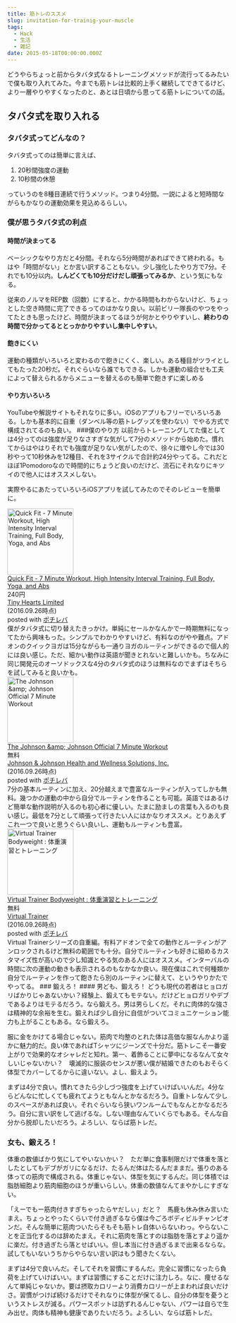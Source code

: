 ```yaml
---
title: 筋トレのススメ
slug: invitation-for-trainig-your-muscle
tags:
  - Hack
  - 生活
  - 雑記
date: 2015-05-18T00:00:00.000Z
---
```

どうやらちょっと前からタバタ式なるトレーニングメソッドが流行ってるみたいで僕も取り入れてみた。今までも筋トレは比較的上手く継続してできてるけど、より一層やりやすくなったのと、あとは日頃から思ってる筋トレについての話。

## タバタ式を取り入れる
### タバタ式ってどんなの？
タバタ式ってのは簡単に言えば、

1. 20秒間強度の運動
1. 10秒間の休憩

っていうのを8種目連続で行うメソッド。つまり4分間。一説によると短時間ながらもかなりの運動効果を見込めるらしい。
### 僕が思うタバタ式の利点
#### 時間が決まってる
ベーシックなやり方だと4分間。それなら5分時間があればできて終われる。もはや「時間がない」とか言い訳することもない。少し強化したやり方で7分。それでも10分以内。**しんどくても10分だけだし頑張ってみるか**、という気にもなる。

従来のノルマをREP数（回数）にすると、かかる時間もわからないけど、ちょっとした空き時間に完了できるってのはかなり良い。以前ビリー隊長のやつをやってたときも思ったけど、時間が決まってるほうが何かとやりやすいし、**終わりの時間で分かってるととっかかりやすいし集中しやすい**。
#### 飽きにくい
運動の種類がいろいろと変わるので飽きにくく、楽しい。ある種目がツライとしてもたった20秒だ。それぐらいなら誰でもできる。しかも運動の組合せも工夫によって替えられるからメニューを替えるのも簡単で飽きずに楽しめる
#### やり方いろいろ
YouTubeや解説サイトもそれなりに多い。iOSのアプリもフリーでいろいろある。しかも基本的に自重（ダンベル等の筋トレグッズを使わない）でやる方式で構成されてるのも良い。
###僕のやり方
以前からトレーニングしてた僕としては4分ってのは強度が足りなさすぎな気がして7分のメソッドから始めた。慣れてからはやはりそれでも強度が足りない気がしたので、徐々に増やし今では30秒やって10秒休みを12種目、それを3サイクルで合計約24分やってる。これだとほぼ1Pomodoroなので時間的にちょうど良いのだけど、流石にそれなりにキツイので他人にはオススメしない。

実際やるにあたっていろいろiOSアプリを試してみたのでそのレビューを簡単に。
<div class="cstmreba"><div class="pochireba"><a href="https://itunes.apple.com/jp/app/quick-fit-7-minute-workout/id783214985?mt=8&amp;uo=4&amp;at=10lHnQ"><img src="http://is5.mzstatic.com/image/thumb/Purple60/v4/af/32/a5/af32a5c6-c401-6ca4-0b2f-3dff168e6de6/source/512x512bb.jpg" alt="Quick Fit - 7 Minute Workout, High Intensity Interval Training, Full Body, Yoga, and Abs" width="150" height="150" class="pochi_img" ></a><div class="pochi_info"><div class="pochi_name"><a href="https://itunes.apple.com/jp/app/quick-fit-7-minute-workout/id783214985?mt=8&amp;uo=4&amp;at=10lHnQ">Quick Fit - 7 Minute Workout, High Intensity Interval Training, Full Body, Yoga, and Abs</a></div><div class="pochi_price">240円</div><div class="pochi_seller"><a href="https://itunes.apple.com/jp/developer/tiny-hearts-limited/id371273285?uo=4&amp;at=10lHnQ">Tiny Hearts Limited</a></div><div class="pochi_time">(2016.09.26時点)</div><div class="pochi_post">posted with <a href="http://pochireba.com" rel="nofollow" target="_blank">ポチレバ</a></div></div><div class="pochireba-footer"></div></div></div>
僕がタバタ式に切り替えたきっかけ。単純にセールかなんかで一時期無料になってたから興味もった。シンプルでわかりやすいけど、有料なのがやや難点。アドオンのクイックヨガは15分ながらも一通りヨガのルーティンができるので個人的には良い感じ。ただ、細かい動作は英語が聞きとれないと難しいかも。ちなみに同じ開発元のオーソドックスな4分のタバタ式のほうは無料なのでまずはそちらを試してみると良いかも。
<div class="cstmreba"><div class="pochireba"><a href="https://itunes.apple.com/jp/app/johnson-johnson-official-7/id784797900?mt=8&amp;uo=4&amp;at=10lHnQ"><img src="http://is3.mzstatic.com/image/thumb/Purple62/v4/21/7b/ef/217befe1-8d2b-b486-4a7a-a3b2b339246f/source/512x512bb.jpg" alt="The Johnson &amp;amp; Johnson Official 7 Minute Workout" width="150" height="150" class="pochi_img" ></a><div class="pochi_info"><div class="pochi_name"><a href="https://itunes.apple.com/jp/app/johnson-johnson-official-7/id784797900?mt=8&amp;uo=4&amp;at=10lHnQ">The Johnson &amp;amp; Johnson Official 7 Minute Workout</a></div><div class="pochi_price">無料</div><div class="pochi_seller"><a href="https://itunes.apple.com/jp/developer/johnson-johnson-health-wellness/id362033766?uo=4&amp;at=10lHnQ">Johnson &amp; Johnson Health and Wellness Solutions, Inc.</a></div><div class="pochi_time">(2016.09.26時点)</div><div class="pochi_post">posted with <a href="http://pochireba.com" rel="nofollow" target="_blank">ポチレバ</a></div></div><div class="pochireba-footer"></div></div></div>
7分の基本ルーティンに加え、20分越えまで豊富なルーティンが入ってしかも無料。幾つかの運動の中から自分でルーティンを作ることも可能。英語ではあるけど簡単な動作説明が入るのも初心者に優しい。たまに励ましの言葉も入るのも良い感じ。最低を7分として頑張って行きたい人にはかなりオススメ。とりあえずこれ一つで良いと思うぐらい良いし、運動もルーティンも豊富。
<div class="cstmreba"><div class="pochireba"><a href="https://itunes.apple.com/jp/app/virtual-trainer-bodyweight/id649761691?mt=8&amp;uo=4&amp;at=10lHnQ"><img src="http://is1.mzstatic.com/image/thumb/Purple3/v4/95/d6/dc/95d6dcb7-e12a-534d-7f83-93b97c216e78/source/512x512bb.jpg" alt="Virtual Trainer Bodyweight : 体重演習とトレーニング" width="150" height="150" class="pochi_img" ></a><div class="pochi_info"><div class="pochi_name"><a href="https://itunes.apple.com/jp/app/virtual-trainer-bodyweight/id649761691?mt=8&amp;uo=4&amp;at=10lHnQ">Virtual Trainer Bodyweight : 体重演習とトレーニング</a></div><div class="pochi_price">無料</div><div class="pochi_seller"><a href="https://itunes.apple.com/jp/developer/virtual-trainer/id459077519?uo=4&amp;at=10lHnQ">Virtual Trainer</a></div><div class="pochi_time">(2016.09.26時点)</div><div class="pochi_post">posted with <a href="http://pochireba.com" rel="nofollow" target="_blank">ポチレバ</a></div></div><div class="pochireba-footer"></div></div></div>
Virtual Trainerシリーズの自重編。有料アドオンで全ての動作とルーティンがアンロックされるけど無料の範囲でも十分。自分でルーティンも好きに組めるカスタマイズ性が高いので少し知識とやる気のある人にはオススメ。インターバルの時間に次の運動の動きも表示されるのもなかなか良い。現在僕はこれで何種類か自分でルーティンを作って飽きたら別のルーティンに替えて、というやりかたでやってる。
### 鍛えろ！
#### 男ども、鍛えろ！
どうも現代の若者はヒョロガリばかりじゃあないかい？経験上、鍛えてもモテない。だけどヒョロガリやデブであるよりはモテるだろう。なら鍛えろ。男は男らしくだ。それに肉体的な強さは精神的な余裕を生む。鍛えれば少し自分に自信がついてコミュニケーション能力も上がることもある。なら鍛えろ。

服に金をかけてる場合じゃない。筋肉で均整のとれた体は高価な服なんかより遥かに魅力的だ。良い体であればTシャツにジーンズで十分だ。筋トレこそ一番安上がりで効果的なオシャレだと知れ。第一、着飾ることに夢中になるなんて女々しいじゃないかい？　壊滅的に服装のセンスが悪い僕が結婚できたのもおそらく体型でカバーしてるからに違いない。よし、鍛えよう。

まずは4分で良い。慣れてきたら少しづつ強度を上げていけばいいんだ。4分ならどんなに忙しくても疲れてようともなんとかなるだろう。自重トレなんて少しのスペースがあれば良い。それぐらいなら狭いワンルームでもなんとかなるだろう。自分に言い訳をして逃げるな。しない理由なんていくらでもある。そんな自分から脱却したいだろう。よろしい、ならば筋トレだ。
### 女も、鍛えろ！
体重の数値ばかり気にしてやいないかい？　ただ単に食事制限だけで体重を落としたとしてもデブがガリになるだけ、たるんだ体はたるんだままだ。張りのある体っての筋肉で構成される。体重じゃない、体型を気にするんだ。同じ体積では脂肪細胞より筋肉細胞のほうが重いらしい。体重の数値なんてまやかしにすぎない。

「えーでもー筋肉付きすぎちゃったらヤだしぃ」だと？　馬鹿も休み休み言いたまえ。ちょっとやったくらいで付き過ぎるなら僕は今ごろボディビルチャンピオンだ。そんな簡単に筋肉ついたらそもそも筋トレ自体いらないわっ。やらないことを正当化するのは辞めたまえ。それに筋肉を落とすのは脂肪を落とすより遥かに楽だ。付き過ぎたら落とせばいい。但し本当に付き過ぎるまで出来るならな。試してもいないうちからやらない言い訳はもう聞きたくない。

まずは4分で良いんだ。そしてそれを習慣にするんだ。完全に習慣になったら負荷を上げていけばいい。まずは習慣にすることだけに注力しろ。なに、痩せるなんて単純じゃないか。要は摂取カロリーより消費カロリーが上まわれば良いだけさ。習慣がつけば続けるだけでそれなりに体型が保てるし、自分の体型を憂うというストレスが減る。パワースポットは訪ずれるんじゃない、パワーは自らで生み出せ。肉体も精神も健康でありたいだろう。よろしい、ならば筋トレだ。
